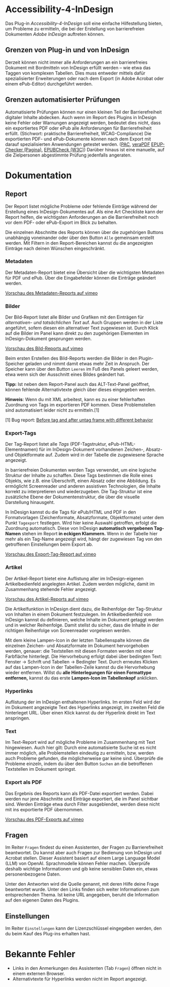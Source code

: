 
# Accessibility-4-InDesign

Das Plug-in *Accessibility-4-InDesign* soll eine einfache Hilfestellung bieten, um Probleme zu ermitteln, die bei der Erstellung von barrierefreien Dokumenten *Adobe InDesign* auftreten können.

## Grenzen von Plug-in und von InDesign

Derzeit können nicht immer alle Anforderungen an ein barrierefreies Dokument mit Bordmitteln von InDesign erfüllt werden – wie etwa das Taggen von komplexen Tabellen. Dies muss entweder mittels dafür spezialisierter Erweiterungen oder nach dem Export (in Adobe Acrobat oder einem ePub-Editor) durchgeführt werden.

## Grenzen automatisierter Prüfungen

Automatisierte Prüfungen können nur einen kleinen Teil der Barrierefreiheit digitaler Inhalte abdecken. Auch wenn im Report des Plugins in InDesign keine Fehler oder Warnungen angezeigt werden, bedeutet dies nicht, dass ein exportiertes PDF oder ePub alle Anforderungen für Barrierefreiheit erfüllt. (Stichwort: praktische Barrierefreiheit, WCAG-Compliance) Die exportierten PDF- und ePub-Dokumente können nach dem Export mit darauf spezialisierten Anwendungen getestet werden. ([PAC](https://pac.pdf-accessibility.org/de), [veraPDF](https://verapdf.org/) [EPUP-Checker (Pagina)](https://pagina.gmbh/startseite/leistungen/publishing-softwareloesungen/epub-checker/), [EPUBCheck (W3C)](https://www.w3.org/publishing/epubcheck/)) Darüber hinaus ist eine manuelle, auf die Zielpersonen abgestimmte Prüfung jedenfalls angeraten.

# Dokumentation

## Report

Der Report listet mögliche Probleme oder fehlende Einträge während der Erstellung eines InDesign-Dokumentes auf. Als eine Art Checkliste kann der Report helfen, die wichtigsten Anforderungen an die Barrierefreiheit noch vor dem PDF- oder ePub-Export im Blick zu behalten.

Die einzelnen Abschnitte des Reports können über die zugehörigen Buttons unabhängig voneinander oder über den Button `Alle` gemeinsam erstellt werden. Mit Filtern in den Report-Bereichen kannst du die angezeigten Einträge nach deinen Wünschen eingeschränkt.

### Metadaten
Der Metadaten-Report bietet eine Übersicht über die wichtigsten Metadaten für PDF und ePub. Über die Eingabefelder können die Einträge geändert werden.

[Vorschau des Metadaten-Reports auf vimeo](https://vimeo.com/1036508410)

### Bilder
Der Bild-Report listet alle Bilder und Grafiken mit den Einträgen für *alternativen- und tatsächlichen Text* auf. Auch Gruppen werden in der Liste angeführt, sofern diesen ein alternativer Text zugewiesen ist. Durch Klick auf die Bilder im Panel kann direkt zu den zugehörigen Elementen im InDesign-Dokument gesprungen werden.

[Vorschau des Bild-Reports auf vimeo](https://vimeo.com/1031495125)

Beim ersten Erstellen des Bild-Reports werden die Bilder in den Plugin-Speicher geladen und nimmt damit etwas mehr Zeit in Anspruch. Der Speicher kann über den Button `Leeren` im Fuß des Panels geleert werden, etwa wenn sich der Ausschnitt eines Bildes geändert hat.

**Tipp:** Ist neben dem Report-Panel auch das ALT-Text-Panel geöffnet, können fehlende Alternativtexte gleich über dieses eingegeben werden.

**Hinweis**: Wenn du mit XML arbeitest, kann es zu einer fehlerhaften Zuordnung von Tags im exportieren PDF kommen. Diese Problemstellen sind automatisiert leider nicht zu ermitteln.[1]

[1] Bug report: [Before tag and after untag frame with different behavior](https://indesign.uservoice.com/forums/601180-adobe-indesign-bugs/suggestions/49266116)

### Export-Tags
Der Tag-Report listet alle *Tags* (PDF-Tagstruktur, ePub-HTML-Elementnamen) für im InDesign-Dokument vorhandenen Zeichen-, Absatz- und Objektformate auf. Zudem wird in der Tabelle die zugewiesene Sprache angezeigt.

In barrierefreien Dokumenten werden Tags verwendet, um eine logische Struktur der Inhalte zu schaffen. Diese Tags bestimmen die Rolle eines Objekts, wie z.B. eine Überschrift, einen Absatz oder eine Abbildung. Es ermöglicht Screenreader und anderen assistiven Technologien, die Inhalte korrekt zu interpretieren und wiederzugeben. Die Tag-Struktur ist eine zusätzliche Ebene der Dokumentenstruktur, die über die visuelle Darstellung hinausgeht. 

In InDesign kannst du die Tags für ePub/HTML und PDF in den Formatvorlagen (Zeichenformate, Absatzformate, Objektformate) unter dem Punkt `Tagexport` festlegen. Wird hier keine Auswahl getroffen, erfolgt die Zuordnung automatisch. Diese von InDesign **automatisch vergebenen Tag-Namen** stehen im Report **in eckigen Klammern.** Wenn in der Tabelle hier mehr als ein Tag-Name angezeigt wird, hängt der zugewiesen Tag von den getroffenen Einstellungen beim Export ab.

[Vorschau des Export-Tag-Report auf vimeo](https://vimeo.com/1036510247)

### Artikel
Der Artikel-Report bietet eine Auflistung aller im InDesign-eigenen Artikelbedienfeld angelegten Artikel. Zudem werden mögliche, damit im Zusammenhang stehende Fehler angezeigt.

[Vorschau des Artikel-Reports auf vimeo](https://vimeo.com/1044736860)

Die Artikelfunktion in InDesign dient dazu, die Reihenfolge der Tag-Struktur von Inhalten in einem Dokument festzulegen. Im Artikelbedienfeld von InDesign kannst du definieren, welche Inhalte im Dokument getaggt werden und in welcher Reihenfolge. Damit stellst du sicher, dass die Inhalte in der richtigen Reihenfolge von Screenreader vorgelesen werden.

Mit dem kleine Lampen-Icon in der letzten Tabellenspalte können die einzelnen Zeichen- und Absatzformate im Dokument hervorgehoben werden, genauer: die Textstellen mit diesen Formaten werden mit einer Farbfläche hinterlegt. Die Hervorhebung erfolgt dabei über bedingten Text: Fenster → Schrift und Tabellen → Bedingter Text. Durch erneutes Klicken auf das Lampen-Icon in der Tabellen-Zeile kannst du die Hervorhebung wieder entfernen. Willst du **alle Hinterlegungen für einen Formattype entfernen,** kannst du das erste **Lampen-Icon im Tabellenkopf** anklicken.

### Hyperlinks

Auflistung der im InDesign enthaltenen Hyperlinks. Im ersten Feld wird der im Dokument angezeigte Text des Hyperlinks angezeigt, im zweiten Feld die hinterleget URL. Über einen Klick kannst du der Hyperlink direkt im Text anspringen.

### Text

Im Text-Report wird auf mögliche Probleme im Zusammenhang mit Text hingewiesen. Auch hier gilt: Durch eine automatisierte Suche ist es nicht immer möglich, alle Problemstellen eindeutig zu ermitteln, bzw. werden auch Probleme gefunden, die möglicherweise gar keine sind. Überprüfe die Probleme einzeln, indem du über den Button `Suchen` an die betroffenen Textstellen im Dokument springst.

### Export als PDF

Das Ergebnis des Reports kann als PDF-Datei exportiert werden. Dabei werden nur jene Abschnitte und Einträge exportiert, die im Panel sichtbar sind. Werden Einträge etwa durch Filter ausgeblendet, werden diese nicht mit ins exportierte PDF übernommen.

[Vorschau des PDF-Exports auf vimeo](https://vimeo.com/1053449077)

## Fragen

Im Reiter `Fragen` findest du einen Assistenten, der Fragen zu Barrierefreiheit beantwortet. Du kannst aber auch Fragen zur Bedienung von InDesign und Acrobat stellen. Dieser Assistent basiert auf einem Large Language Model (LLM) von OpenAI. Sprachmodelle können Fehler machen. Überprüfe deshalb wichtige Informationen und gib keine sensiblen Daten ein, etwas personenbezogene Daten.

Unter den Antworten wird die Quelle genannt, mit deren Hilfe deine Frage beantwortet wurde. Unter den Links finden sich weiter Informationen zum entsprechenden Thema. Ist keine URL angegeben, beruht die Information auf den eigenen Daten des Plugins.

## Einstellungen

Im Reiter `Einstellungen` kann der Lizenzschlüssel eingegeben werden, den du beim Kauf des Plug-ins erhalten hast.

# Bekannte Fehler

- Links in den Anmerkungen des Assistenten (Tab  `Fragen`) öffnen nicht in einem externen Browser.
- Alternativtexte für Hyperlinks werden nicht im Report angezeigt.